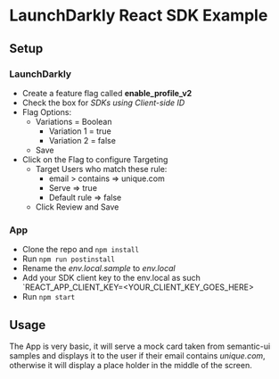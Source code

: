 # LaunchDarkly React SDK Example

## Setup

### LaunchDarkly

- Create a feature flag called **enable_profile_v2**
- Check the box for *SDKs using Client-side ID*
- Flag Options:
  - Variations = Boolean
    - Variation 1 = true
    - Variation 2 = false
  - Save
- Click on the Flag to configure Targeting
  - Target Users who match these rule:
    - email > contains => unique.com
    - Serve => true
    - Default rule => false
  - Click Review and Save

### App

- Clone the repo and `npm install`
- Run `npm run postinstall`
- Rename the *env.local.sample* to *env.local*
- Add your SDK client key to the env.local as such `REACT_APP_CLIENT_KEY=<YOUR_CLIENT_KEY_GOES_HERE>
- Run `npm start`

## Usage

The App is very basic, it will serve a mock card taken from semantic-ui samples and displays it to the user if their email contains *unique.com*, otherwise it will display a place holder in the middle of the screen.
